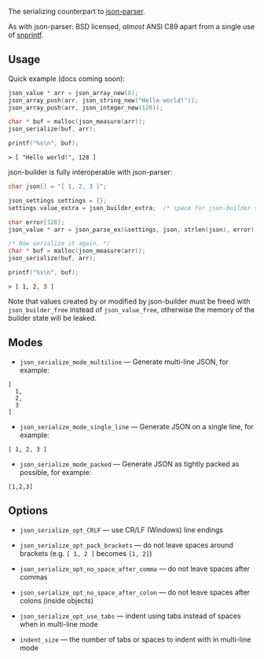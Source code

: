 The serializing counterpart to [json-parser](http://github.com/udp/json-parser).

As with json-parser: BSD licensed, _almost_ ANSI C89 apart from a single use of [snprintf](http://linux.die.net/man/3/snprintf).

Usage
-----

Quick example (docs coming soon):

```c
json_value * arr = json_array_new(0);
json_array_push(arr, json_string_new("Hello world!"));
json_array_push(arr, json_integer_new(128));

char * buf = malloc(json_measure(arr));
json_serialize(buf, arr);

printf("%s\n", buf);
```

```
> [ "Hello world!", 128 ]
```

json-builder is fully interoperable with json-parser:

```c
char json[] = "[ 1, 2, 3 ]";

json_settings settings = {};
settings.value_extra = json_builder_extra;  /* space for json-builder state */

char error[128];
json_value * arr = json_parse_ex(&settings, json, strlen(json), error);

/* Now serialize it again. */
char * buf = malloc(json_measure(arr));
json_serialize(buf, arr);

printf("%s\n", buf);
```

```
> [ 1, 2, 3 ]
```

Note that values created by or modified by json-builder must be freed with
`json_builder_free` instead of `json_value_free`, otherwise the memory of the
builder state will be leaked.


Modes
-----

* `json_serialize_mode_multiline` — Generate multi-line JSON, for example:
```
[
  1,
  2,
  3
]
```

* `json_serialize_mode_single_line` — Generate JSON on a single line, for example:
```
[ 1, 2, 3 ]
```

* `json_serialize_mode_packed` — Generate JSON as tightly packed as possible, for example:
```
[1,2,3]
```


Options
-------

* `json_serialize_opt_CRLF` — use CR/LF (Windows) line endings

* `json_serialize_opt_pack_brackets` — do not leave spaces around brackets (e.g. `[ 1, 2 ]` becomes `[1, 2]`)

* `json_serialize_opt_no_space_after_comma` — do not leave spaces after commas

* `json_serialize_opt_no_space_after_colon` — do not leave spaces after colons (inside objects)

* `json_serialize_opt_use_tabs` — indent using tabs instead of spaces when in multi-line mode

* `indent_size` — the number of tabs or spaces to indent with in multi-line mode



